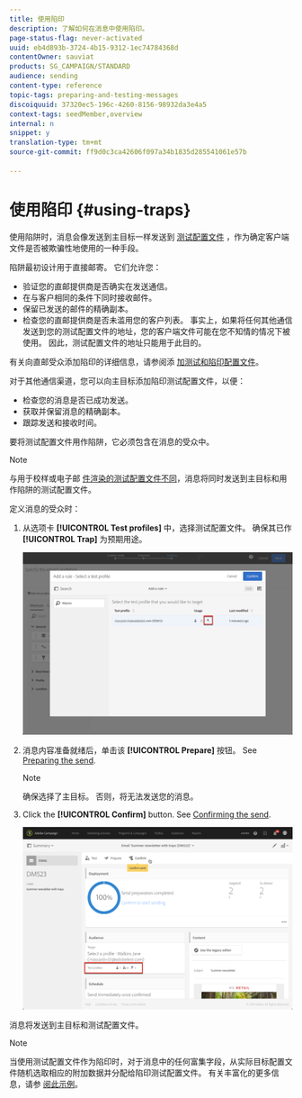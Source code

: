 ```yaml
---
title: 使用陷印
description: 了解如何在消息中使用陷印。
page-status-flag: never-activated
uuid: eb4d893b-3724-4b15-9312-1ec74784368d
contentOwner: sauviat
products: SG_CAMPAIGN/STANDARD
audience: sending
content-type: reference
topic-tags: preparing-and-testing-messages
discoiquuid: 37320ec5-196c-4260-8156-98932da3e4a5
context-tags: seedMember,overview
internal: n
snippet: y
translation-type: tm+mt
source-git-commit: ff9d0c3ca42606f097a34b1835d285541061e57b

---
```



# 使用陷印 {#using-traps}

使用陷阱时，消息会像发送到主目标一样发送到 [测试配置文件](../../audiences/using/managing-test-profiles.md) ，作为确定客户端文件是否被欺骗性地使用的一种手段。

陷阱最初设计用于直接邮寄。 它们允许您：

* 验证您的直邮提供商是否确实在发送通信。
* 在与客户相同的条件下同时接收邮件。
* 保留已发送的邮件的精确副本。
* 检查您的直邮提供商是否未滥用您的客户列表。 事实上，如果将任何其他通信发送到您的测试配置文件的地址，您的客户端文件可能在您不知情的情况下被使用。 因此，测试配置文件的地址只能用于此目的。

有关向直邮受众添加陷印的详细信息，请参阅添 [加测试和陷印配置文件](../../channels/using/defining-the-direct-mail-audience.md#adding-test-and-trap-profiles)。

对于其他通信渠道，您可以向主目标添加陷印测试配置文件，以便：

* 检查您的消息是否已成功发送。
* 获取并保留消息的精确副本。
* 跟踪发送和接收时间。

要将测试配置文件用作陷阱，它必须包含在消息的受众中。

>[!NOTE]
>
>与用于校样或电子邮 [件渲染](../../sending/using/sending-proofs.md)[的测试配置文件不同](../../sending/using/email-rendering.md)，消息将同时发送到主目标和用作陷阱的测试配置文件。

定义消息的受众时：

1. 从选项卡 **[!UICONTROL Test profiles]** 中，选择测试配置文件。 确保其已作 **[!UICONTROL Trap]** 为预期用途。

   ![](assets/trap_select.png)

1. 消息内容准备就绪后，单击该 **[!UICONTROL Prepare]** 按钮。 See [Preparing the send](../../sending/using/preparing-the-send.md).
   >[!NOTE]
   >
   >确保选择了主目标。 否则，将无法发送您的消息。

1. Click the **[!UICONTROL Confirm]** button. See [Confirming the send](../../sending/using/confirming-the-send.md).

   ![](assets/trap_confirm.png)

消息将发送到主目标和测试配置文件。

>[!NOTE]
>
>当使用测试配置文件作为陷印时，对于消息中的任何富集字段，从实际目标配置文件随机选取相应的附加数据并分配给陷印测试配置文件。 有关丰富化的更多信息，请参 [阅此示例](../../automating/using/enrichment.md#example--enriching-profile-data-with-data-contained-in-a-file)。
